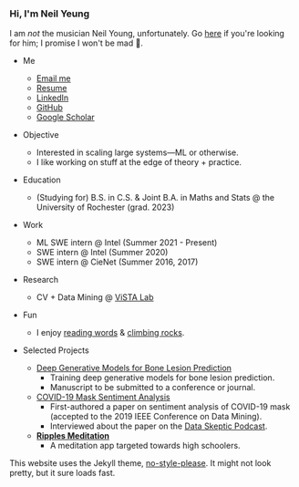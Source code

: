### Hi, I'm Neil Yeung
I am _not_ the musician Neil Young, unfortunately. Go [here](https://neilyoungarchives.com/) if you're looking for him; I promise I won't be mad 🙂.

* Me
    * [Email me](mailto:neil.y.yeung@gmail.com)
    * [Resume]()
    * [LinkedIn](https://www.linkedin.com/in/neil-yeung-1b824b13b/)
    * [GitHub](https://github.com/Genuinely)
    * [Google Scholar](https://scholar.google.com/citations?user=zJi20m4AAAAJ)

* Objective 
    * Interested  in scaling large systems—ML or otherwise. 
    * I like working on stuff at the edge of theory + practice.
* Education 
    * (Studying for) B.S. in C.S. &  Joint B.A. in Maths and Stats @ the University of Rochester (grad. 2023)
* Work
    * ML SWE intern @ Intel (Summer 2021 - Present)
    * SWE intern @ Intel (Summer 2020)
    * SWE intern @ CieNet (Summer 2016, 2017)
    

* Research
    * CV + Data Mining @ [ViSTA Lab](https://www.cs.rochester.edu/u/jluo/#VISTA)
* Fun
    * I enjoy [reading words](https://www.goodreads.com/) & [climbing rocks](https://en.wikipedia.org/wiki/Bouldering). 
* Selected Projects
    * [Deep Generative Models for Bone Lesion Prediction](https://github.com/Genuinely/tumor_prediction)
        * Training deep generative models for bone lesion prediction. 
        * Manuscript to be submitted to a conference or journal. 
    * [COVID-19 Mask Sentiment Analysis](https://arxiv.org/abs/2011.00336)
        * First-authored a paper on sentiment analysis of COVID-19 mask (accepted to the 2019 IEEE Conference on Data Mining).
        * Interviewed about the paper on the [Data Skeptic Podcast](https://open.spotify.com/episode/23pRJnqY2G0ROsDtLJgnQf).
    * [**Ripples Meditation**](https://github.com/Genuinely/Ripple)
        * A meditation app targeted towards high schoolers. 

This website uses the Jekyll theme, [no-style-please](https://github.com/riggraz/no-style-please). It might not look pretty, but it sure loads fast.